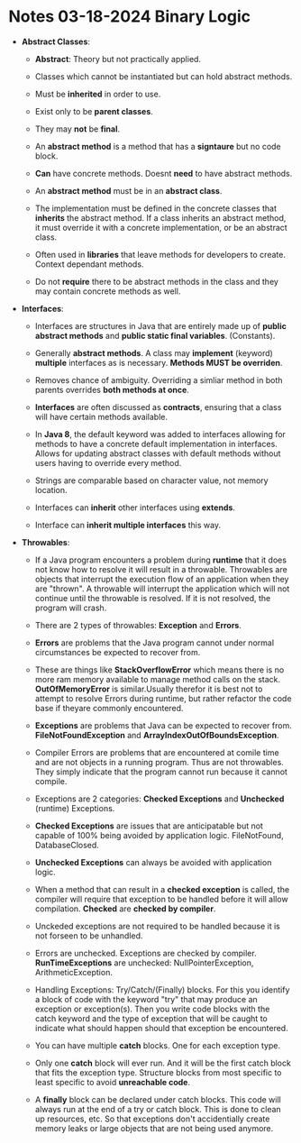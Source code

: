 # Notes 03-18-2024  Binary Logic #

* **Abstract Classes**:
    * **Abstract**: Theory but not practically applied.
    * Classes which cannot be instantiated but can hold abstract methods.
    * Must be **inherited** in order to use. 
    * Exist only to be **parent classes**.
    * They may **not** be **final**.
    * An **abstract method** is a method that has a **signtaure** but no
      code block. 
    * **Can** have concrete methods. Doesnt **need** to have abstract methods.
    * An **abstract method** must be in an **abstract class**.

    * The implementation must be defined in the concrete classes that 
     **inherits** the abstract method. If a class inherits an abstract method, 
     it must  override it with a concrete implementation, or be an abstract 
     class. 

    * Often used in **libraries** that leave methods for developers to create.
      Context dependant methods.

    * Do not **require** there to be abstract methods in the class and they 
      may contain concrete methods as well.

* **Interfaces**:
    * Interfaces are structures in Java that are entirely made up of 
      **public abstract methods** and **public static final variables**.
      (Constants).
    
    * Generally **abstract methods**. A class may **implement** (keyword)
      **multiple** interfaces as is necessary. **Methods MUST be overriden**.

    * Removes chance of ambiguity. Overriding a simliar method in both parents
      overrides **both methods at once**. 

    * **Interfaces** are often discussed as **contracts**, ensuring that a class
      will have certain methods available.

    * In **Java 8**, the default keyword was added to interfaces allowing for
      methods to have a concrete default implementation in interfaces. Allows
      for updating abstract classes with default methods without users having
      to override every method.

    * Strings are comparable based on character value, not memory location.

    * Interfaces can **inherit** other interfaces using **extends**.
    * Interface can **inherit multiple interfaces** this way.
    
* **Throwables**:
    * If a Java program encounters a problem during **runtime** that it does
      not know how to resolve it will result in a throwable. Throwables are
      objects that interrupt the execution flow of an application when they are
      "thrown". A throwable will interrupt the application which will not 
      continue until the throwable is resolved. If it is not resolved, the
      program will crash.
 
    * There are 2 types of throwables: **Exception** and **Errors**.
    * **Errors** are problems that the Java program cannot under normal 
      circumstances be expected to recover from.

    * These are things like **StackOverflowError** which means there is no more
      ram memory available to manage method calls on the stack. 
      **OutOfMemoryError** is similar.Usually therefor it is best not to attempt
      to resolve Errors during runtime, but rather refactor the code base if 
      theyare commonly encountered. 

    * **Exceptions** are problems that Java can be expected to recover from.
      **FileNotFoundException** and **ArrayIndexOutOfBoundsException**.

    * Compiler Errors are problems that are encountered at comile time and are
      not objects in a running program. Thus are not throwables. They simply
      indicate that the program cannot run because it cannot compile.
    
    * Exceptions are 2 categories: **Checked Exceptions** and **Unchecked**
      (runtime) Exceptions.

    * **Checked Exceptions** are issues that are anticipatable but not 
      capable of 100% being avoided by application logic. FileNotFound,
      DatabaseClosed.
    
    * **Unchecked Exceptions** can always be avoided with application logic.
    
    * When a method that can result in a **checked exception** is called, the
      compiler will require that exception to be handled before it will allow
      compilation. **Checked** are **checked by compiler**.

    * Unckeded exceptions are not required to be handled because it is not 
      forseen to be unhandled.

    * Errors are unchecked. Exceptions are checked by compiler. 
     **RunTimeExceptions** are unchecked: NullPointerException, 
     ArithmeticException. 

    * Handling Exceptions: Try/Catch/(Finally) blocks. For this you identify a 
      block of code with the keyword "try" that may produce an exception or
      exception(s). Then you write code blocks with the catch keyword and the
      type of exception that will be caught to indicate what should happen 
      should that exception be encountered. 

    * You can have multiple **catch** blocks. One for each exception type.

    * Only one **catch** block will ever run. And it will be the first 
      catch block that fits the exception type. Structure blocks from
      most specific to least specific to avoid **unreachable code**.

    * A **finally** block can be declared under catch blocks. This code will
      always run at the end of a try or catch block. This is done to clean up
      resources, etc. So that exceptions don't accidentially create memory
      leaks or large objects that are not being used anymore.